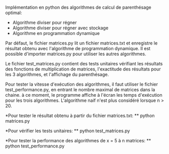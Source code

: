 Implémentation en python des algorithmes de calcul
de parenthésage optimal:

* Algorithme diviser pour régner
* Algorithme diviser pour régner avec stockage
* Algorithme en programmation dynamique

Par défaut, le fichier matrices.py lit un fichier matrices.txt et
enregistre le résultat obtenu avec l'algorithme de programmation
dynamique. Il est possible d'importer matrices.py pour utiliser
les autres algorithmes.

Le fichier test_matrices.py contient des tests unitaires vérifiant
les résultats des fonctions de multiplication de matrices, 
l'exactitude des résultats pour les 3 algorithmes, et l'affichage
du parenthésage.

Pour tester la vitesse d'exécution des algorithmes, il faut utiliser
le fichier test_performance.py, en entrant le nombre maximal de 
matrices dans la chaine. à ce moment, le programme affiche à
l'écran les temps d'exécution pour les trois algorithmes. L'algorithme
naif n'est plus considéré lorsque n > 20.


*Pour tester le résultat obtenu à partir du fichier matrices.txt:
** python matrices.py

*Pour vérifier les tests unitaires:
** python test_matrices.py

*Pour tester la performance des algorithmes de x = 5 à n
matrices:
** python test_performance.py <nombre>
